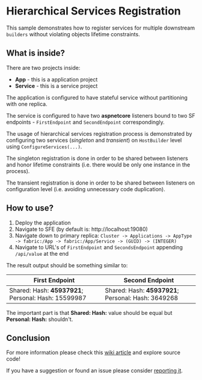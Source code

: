 # Hierarchical Services Registration

This sample demonstrates how to register services for multiple downstream `builders` without violating objects lifetime constraints.

## What is inside?

There are two projects inside:

* **App** - this is a application project
* **Service** - this is a service project

The application is configured to have stateful service without partitioning with one replica. 

The service is configured to have two **aspnetcore** listeners bound to two SF endpoints - `FirstEndpoint` and `SecondEndpoint` correspondingly. 

The usage of hierarchical services registration process is demonstrated by configuring two services (_singleton_ and _transient_) on `HostBuilder` level using `ConfigureServices(...)`.

The singleton registration is done in order to be shared between listeners and honor lifetime constraints (i.e. there would be only one instance in the process).

The transient registration is done in order to be shared between listeners on configuration level (i.e. avoiding unnecessary code duplication).

## How to use?

1. Deploy the application
2. Navigate to SFE (by default is: http://localhost:19080)
3. Navigate down to primary replica: `Cluster -> Applications -> AppType -> fabric:/App -> fabric:/App/Service -> (GUID) -> (INTEGER)`
4. Navigate to URL's of `FirstEndpoint` and `SecondsEndpoint` appending `/api/value` at the end

The result output should be something similar to:

First Endpoint | Second Endpoint
--- | ---
Shared: Hash: **45937921**; Personal: Hash: 15599987 | Shared: Hash: **45937921**; Personal: Hash: 3649268

The important part is that **Shared: Hash:** value should be equal but **Personal: Hash:** shouldn't.

## Conclusion

For more information please check this [wiki article][1] and explore source code! 

If you have a suggestion or found an issue please consider [reporting it][2].

[1]: https://github.com/coherentsolutionsinc/aspnetcore-service-fabric-hosting/wiki/Hierarchical-Services-Registration
[2]: https://github.com/coherentsolutionsinc/aspnetcore-service-fabric-hosting/issues